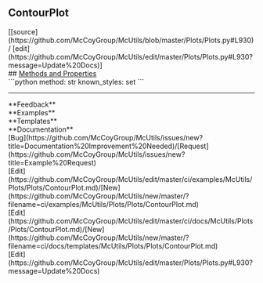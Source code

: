 ## <a id="McUtils.Plots.Plots.ContourPlot">ContourPlot</a> 

<div class="docs-source-link" markdown="1">
[[source](https://github.com/McCoyGroup/McUtils/blob/master/Plots/Plots.py#L930)/
[edit](https://github.com/McCoyGroup/McUtils/edit/master/Plots/Plots.py#L930?message=Update%20Docs)]
</div>









<div class="collapsible-section">
 <div class="collapsible-section collapsible-section-header" markdown="1">
## <a class="collapse-link" data-toggle="collapse" href="#methods" markdown="1"> Methods and Properties</a> <a class="float-right" data-toggle="collapse" href="#methods"><i class="fa fa-chevron-down"></i></a>
 </div>
 <div class="collapsible-section collapsible-section-body collapse show" id="methods" markdown="1">
 ```python
method: str
known_styles: set
```

 </div>
</div>












---


<div markdown="1" class="text-secondary">
<div class="container">
  <div class="row">
   <div class="col" markdown="1">
**Feedback**   
</div>
   <div class="col" markdown="1">
**Examples**   
</div>
   <div class="col" markdown="1">
**Templates**   
</div>
   <div class="col" markdown="1">
**Documentation**   
</div>
   <div class="col" markdown="1">
   
</div>
   <div class="col" markdown="1">
   
</div>
   <div class="col" markdown="1">
   
</div>
</div>
  <div class="row">
   <div class="col" markdown="1">
[Bug](https://github.com/McCoyGroup/McUtils/issues/new?title=Documentation%20Improvement%20Needed)/[Request](https://github.com/McCoyGroup/McUtils/issues/new?title=Example%20Request)   
</div>
   <div class="col" markdown="1">
[Edit](https://github.com/McCoyGroup/McUtils/edit/master/ci/examples/McUtils/Plots/Plots/ContourPlot.md)/[New](https://github.com/McCoyGroup/McUtils/new/master/?filename=ci/examples/McUtils/Plots/Plots/ContourPlot.md)   
</div>
   <div class="col" markdown="1">
[Edit](https://github.com/McCoyGroup/McUtils/edit/master/ci/docs/McUtils/Plots/Plots/ContourPlot.md)/[New](https://github.com/McCoyGroup/McUtils/new/master/?filename=ci/docs/templates/McUtils/Plots/Plots/ContourPlot.md)   
</div>
   <div class="col" markdown="1">
[Edit](https://github.com/McCoyGroup/McUtils/edit/master/Plots/Plots.py#L930?message=Update%20Docs)   
</div>
   <div class="col" markdown="1">
   
</div>
   <div class="col" markdown="1">
   
</div>
   <div class="col" markdown="1">
   
</div>
</div>
</div>
</div>